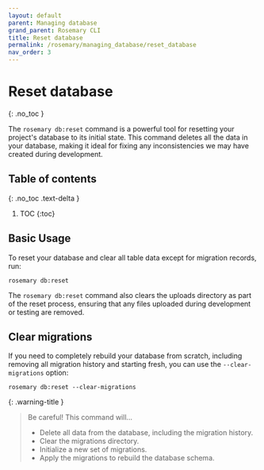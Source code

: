 ```yaml
---
layout: default
parent: Managing database
grand_parent: Rosemary CLI
title: Reset database
permalink: /rosemary/managing_database/reset_database
nav_order: 3
---
```


# Reset database
{: .no_toc }

The `rosemary db:reset` command is a powerful tool for resetting your project's database to its 
initial state. This command deletes all the data in your database, making it ideal for fixing any inconsistencies 
we may have created during development.

## Table of contents
{: .no_toc .text-delta }

1. TOC
{:toc}

## Basic Usage

To reset your database and clear all table data except for migration records, run:

```
rosemary db:reset
```

The `rosemary db:reset` command also clears the uploads directory as part of the reset process, ensuring that any files 
uploaded during development or testing are removed.

## Clear migrations

If you need to completely rebuild your database from scratch, including removing all migration history and starting
fresh, you can use the `--clear-migrations` option:

``` 
rosemary db:reset --clear-migrations
```

{: .warning-title }
> Be careful! This command will...
>
> - Delete all data from the database, including the migration history.
> - Clear the migrations directory.
> - Initialize a new set of migrations.
> - Apply the migrations to rebuild the database schema.